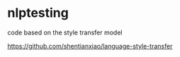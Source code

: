 # nlptesting

code based on the style transfer model 

https://github.com/shentianxiao/language-style-transfer
